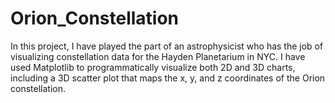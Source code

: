# Orion_Constellation
In this project, I have played the part of an astrophysicist who has the job of visualizing constellation data for the Hayden Planetarium in NYC. I have used Matplotlib to programmatically visualize both 2D and 3D charts, including a 3D scatter plot that maps the x, y, and z coordinates of the Orion constellation.
